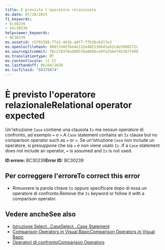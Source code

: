 ```yaml
---
title: È previsto l'operatore relazionale
ms.date: 07/20/2015
f1_keywords:
- bc30239
- vbc30239
helpviewer_keywords:
- BC30239
ms.assetid: c5701568-77a1-441b-a0f7-f7b36cbd17e3
ms.openlocfilehash: 40017e02fbe4e132e4021366d1e62c4e5098172c
ms.sourcegitcommit: f8c270376ed905f6a8896ce0fe25b4f4b38ff498
ms.translationtype: MT
ms.contentlocale: it-IT
ms.lasthandoff: 06/04/2020
ms.locfileid: "84379874"
---
```

# <a name="relational-operator-expected"></a><span data-ttu-id="136f3-102">È previsto l'operatore relazionale</span><span class="sxs-lookup"><span data-stu-id="136f3-102">Relational operator expected</span></span>
<span data-ttu-id="136f3-103">Un'istruzione `Case` contiene una clausola `Is` ma nessun operatore di confronto, ad esempio `=` o `>`.</span><span class="sxs-lookup"><span data-stu-id="136f3-103">A `Case` statement contains an `Is` clause but no comparison operator such as `=` or `>`.</span></span> <span data-ttu-id="136f3-104">Se un'istruzione `Case` non include un operatore, si presuppone che sia `=` e non viene usato `Is` .</span><span class="sxs-lookup"><span data-stu-id="136f3-104">If a `Case` statement does not include an operator, `=` is assumed and `Is` is not used.</span></span>  
  
 <span data-ttu-id="136f3-105">**ID errore:** BC30239</span><span class="sxs-lookup"><span data-stu-id="136f3-105">**Error ID:** BC30239</span></span>  
  
## <a name="to-correct-this-error"></a><span data-ttu-id="136f3-106">Per correggere l'errore</span><span class="sxs-lookup"><span data-stu-id="136f3-106">To correct this error</span></span>  
  
- <span data-ttu-id="136f3-107">Rimuovere la parola chiave `Is` oppure specificare dopo di essa un operatore di confronto.</span><span class="sxs-lookup"><span data-stu-id="136f3-107">Remove the `Is` keyword or follow it with a comparison operator.</span></span>  
  
## <a name="see-also"></a><span data-ttu-id="136f3-108">Vedere anche</span><span class="sxs-lookup"><span data-stu-id="136f3-108">See also</span></span>

- [<span data-ttu-id="136f3-109">Istruzione Select...Case</span><span class="sxs-lookup"><span data-stu-id="136f3-109">Select...Case Statement</span></span>](../language-reference/statements/select-case-statement.md)
- [<span data-ttu-id="136f3-110">Comparison Operators in Visual Basic</span><span class="sxs-lookup"><span data-stu-id="136f3-110">Comparison Operators in Visual Basic</span></span>](../programming-guide/language-features/operators-and-expressions/comparison-operators.md)
- [<span data-ttu-id="136f3-111">Operatori di confronto</span><span class="sxs-lookup"><span data-stu-id="136f3-111">Comparison Operators</span></span>](../language-reference/operators/comparison-operators.md)
